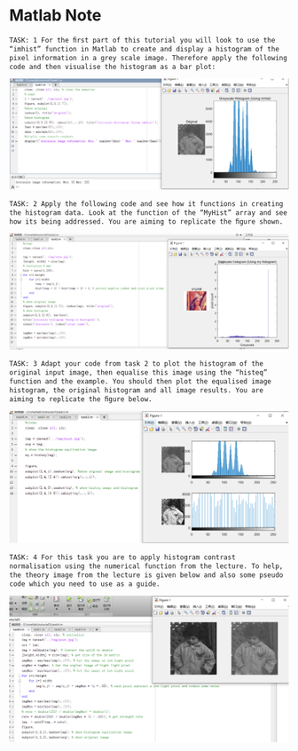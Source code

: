 # Matlab Note


	TASK: 1 For the ﬁrst part of this tutorial you will look to use the “imhist” function in Matlab to create and display a histogram of the pixel information in a grey scale image. Therefore apply the following code and then visualise the histogram as a bar plot:


![task](src/weak4/1.png 'xxx')


	TASK: 2 Apply the following code and see how it functions in creating the histogram data. Look at the function of the “MyHist” array and see how its being addressed. You are aiming to replicate the ﬁgure shown.

![task](src/weak4/2.png 'xxx')

	TASK: 3 Adapt your code from task 2 to plot the histogram of the original input image, then equalise this image using the “histeq” function and the example. You should then plot the equalised image histogram, the original histogram and all image results. You are aiming to replicate the ﬁgure below.

![task](src/weak4/3.png 'xxx')


	TASK: 4 For this task you are to apply histogram contrast normalisation using the numerical function from the lecture. To help, the theory image from the lecture is given below and also some pseudo code which you need to use as a guide.

![task](src/weak4/4.png 'xxx')
